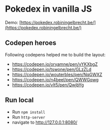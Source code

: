 # Pokedex in vanilla JS

Demo: [https://pokedex.robiningelbrecht.be/](https://pokedex.robiningelbrecht.be/)

## Codepen heroes

Following codepens helped me to build the layout:

* https://codepen.io/oryamne/pen/vYKXbgZ
* https://codepen.io/tswone/pen/GLzZLd
* https://codepen.io/wouterbles/pen/NqGWXZ
* https://codepen.io/n4beel/pen/QWWGqwg
* https://codepen.io/vlt5/pen/QwjbYg

## Run local

* Run `npm install`
* Run `http-server`
* navigate to http://127.0.0.1:8080/